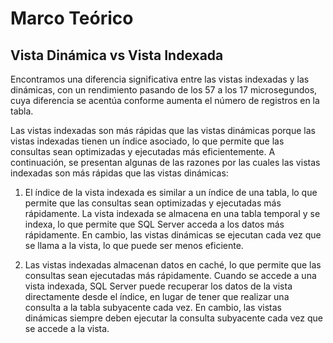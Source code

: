 # Marco Teórico

## Vista Dinámica vs Vista Indexada
Encontramos una diferencia significativa entre las vistas indexadas y las dinámicas, con un rendimiento pasando de los 57 a los 17 microsegundos, cuya diferencia se acentúa conforme aumenta el número de registros en la tabla.

Las vistas indexadas son más rápidas que las vistas dinámicas porque las vistas indexadas tienen un índice asociado, lo que permite que las consultas sean optimizadas y ejecutadas más eficientemente. A continuación, se presentan algunas de las razones por las cuales las vistas indexadas son más rápidas que las vistas dinámicas:

1. El índice de la vista indexada es similar a un índice de una tabla, lo que permite que las consultas sean optimizadas y ejecutadas más rápidamente. La vista indexada se almacena en una tabla temporal y se indexa, lo que permite que SQL Server acceda a los datos más rápidamente. En cambio, las vistas dinámicas se ejecutan cada vez que se llama a la vista, lo que puede ser menos eficiente.

2. Las vistas indexadas almacenan datos en caché, lo que permite que las consultas sean ejecutadas más rápidamente. Cuando se accede a una vista indexada, SQL Server puede recuperar los datos de la vista directamente desde el índice, en lugar de tener que realizar una consulta a la tabla subyacente cada vez. En cambio, las vistas dinámicas siempre deben ejecutar la consulta subyacente cada vez que se accede a la vista.
